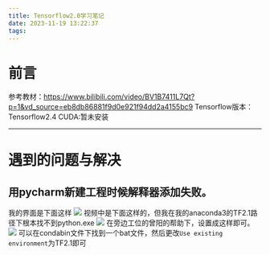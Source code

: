 ```yaml
---
title: Tensorflow2.0学习笔记
date: 2023-11-19 13:22:37
tags:
---
```

# 前言
参考教材：https://www.bilibili.com/video/BV1B7411L7Qt?p=1&vd_source=eb8db86881f9d0e921f94dd2a4155bc9
Tensorflow版本：Tensorflow2.4
CUDA:暂未安装

---
# 遇到的问题与解决
## 用pycharm新建工程时候解释器添加失败。
我的界面是下面这样
![](https://bozhiblogimage.oss-cn-beijing.aliyuncs.com/pic/20231119213006.png)
视频中是下面这样的，但我在我的anaconda3的TF2.1路径下根本找不到python.exe
![](https://bozhiblogimage.oss-cn-beijing.aliyuncs.com/pic/20231119212817.png)
在旁边工位的曾阳的帮助下，设置成这样即可。
![](https://bozhiblogimage.oss-cn-beijing.aliyuncs.com/pic/20231119212730.png)
可以在condabin文件下找到一个bat文件，然后更改```Use existing environment```为TF2.1即可


